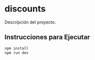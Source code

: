 # discounts

Descripción del proyecto.

## Instrucciones para Ejecutar

```bash
npm install
npm run dev
```
